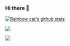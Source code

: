 ### Hi there 👋

[![Rainbow cat's github stats](https://github-readme-stats.vercel.app/api?username=Eugeniocode&show_icons=true)](https://github.com/anuraghazra/github-readme-stats)

![](https://visitor-badge.glitch.me/badge?page_id=Eugeniocode)

![](http://antzuhl.cn:4000/get/@Eugeniocode)

<!--
**EugenioCode/Eugeniocode** is a ✨ _special_ ✨ repository because its `README.md` (this file) appears on your GitHub profile.

Here are some ideas to get you started:

- 🔭 I’m currently working on ...
- 🌱 I’m currently learning ...
- 👯 I’m looking to collaborate on ...
- 🤔 I’m looking for help with ...
- 💬 Ask me about ...
- 📫 How to reach me: ...
- 😄 Pronouns: ...
- ⚡ Fun fact: ...
-->
